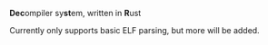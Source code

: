 **Dec**ompiler sy**st**em, written in **R**ust

Currently only supports basic ELF parsing, but more will be added.
